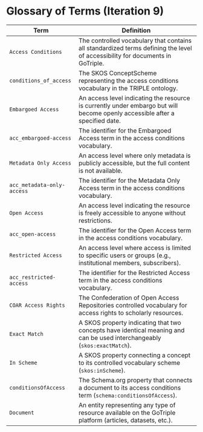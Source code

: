# Glossary of Terms (Iteration 9)

| Term                          | Definition                                                                                                                                               |
|-------------------------------|----------------------------------------------------------------------------------------------------------------------------------------------------------|
| `Access Conditions`           | The controlled vocabulary that contains all standardized terms defining the level of accessibility for documents in GoTriple.                            |
| `conditions_of_access`        | The SKOS ConceptScheme representing the access conditions vocabulary in the TRIPLE ontology.                                                             |
| `Embargoed Access`            | An access level indicating the resource is currently under embargo but will become openly accessible after a specified date.                             |
| `acc_embargoed-access`        | The identifier for the Embargoed Access term in the access conditions vocabulary.                                                                        |
| `Metadata Only Access`        | An access level where only metadata is publicly accessible, but the full content is not available.                                                       |
| `acc_metadata-only-access`    | The identifier for the Metadata Only Access term in the access conditions vocabulary.                                                                    |
| `Open Access`                 | An access level indicating the resource is freely accessible to anyone without restrictions.                                                             |
| `acc_open-access`             | The identifier for the Open Access term in the access conditions vocabulary.                                                                             |
| `Restricted Access`           | An access level where access is limited to specific users or groups (e.g., institutional members, subscribers).                                          |
| `acc_restricted-access`       | The identifier for the Restricted Access term in the access conditions vocabulary.                                                                       |
| `COAR Access Rights`          | The Confederation of Open Access Repositories controlled vocabulary for access rights to scholarly resources.                                            |
| `Exact Match`                 | A SKOS property indicating that two concepts have identical meaning and can be used interchangeably (`skos:exactMatch`).                                 |
| `In Scheme`                   | A SKOS property connecting a concept to its controlled vocabulary scheme (`skos:inScheme`).                                                              |
| `conditionsOfAccess`          | The Schema.org property that connects a document to its access conditions term (`schema:conditionsOfAccess`).                                            |
| `Document`                    | An entity representing any type of resource available on the GoTriple platform (articles, datasets, etc.).                                               |
